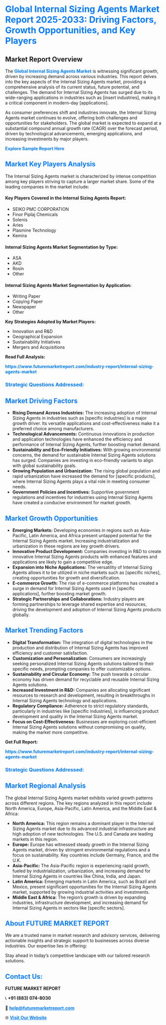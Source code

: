 <h1 style="color: #007BFF;">Global Internal Sizing Agents Market Report 2025-2033: Driving Factors, Growth Opportunities, and Key Players</h1>

<section id="overview">
<h2>Market Report Overview</h2>
<p>The <a href="https://www.futuremarketreport.com/industry-report/internal-sizing-agents-market" style="color: #007BFF; text-decoration: none;"><strong>Global Internal Sizing Agents Market</strong></a> is witnessing significant growth, driven by increasing demand across various industries. This report delves into the key aspects of the Internal Sizing Agents market, providing a comprehensive analysis of its current status, future potential, and challenges. The demand for Internal Sizing Agents has surged due to its wide-ranging applications in industries such as [insert industries], making it a critical component in modern-day [applications].</p>
<p>As consumer preferences shift and industries innovate, the Internal Sizing Agents market continues to evolve, offering both challenges and opportunities for stakeholders. The global market is expected to expand at a substantial compound annual growth rate (CAGR) over the forecast period, driven by technological advancements, emerging applications, and increasing investments by major players.</p>
</section>

<section id="overview">
<p><a href="https://www.futuremarketreport.com/request-sample/reportId=46953" style="color: #007BFF; text-decoration: none;"><strong>Explore Sample Report Here</strong></a></p>
</section>

<section id="key-players">
<h2 style="color: #007BFF;">Market Key Players Analysis</h2>
<p>The Internal Sizing Agents market is characterized by intense competition among key players striving to capture a larger market share. Some of the leading companies in the market include:</p>
<h4>Key Players Covered in the Internal Sizing Agents Report:</h4>
<ul><li>SEIKO PMC CORPORATION</li><li>Finor Piplaj Chemicals</li><li>Solenis</li><li>Aries</li><li>Plasmine Technology</li><li>Kemira</li></ul>
<h4>Internal Sizing Agents Market Segmentation by Type:</h4>
<ul><li>ASA</li><li>AKD</li><li>Rosin</li><li>Other</li></ul>

<h4>Internal Sizing Agents Market Segmentation by Application:</h4>
<ul><li>Writing Paper</li><li>Copying Paper</li><li>Newspaper</li><li>Other</li></ul>
<p><strong>Key Strategies Adopted by Market Players:</strong></p>
<ul>
<li>Innovation and R&D</li>
<li>Geographical Expansion</li>
<li>Sustainability Initiatives</li>
<li>Mergers and Acquisitions</li>
</ul>
</section>

<section>
<p><strong>Read Full Analysis: </strong></p><a href="https://www.futuremarketreport.com/industry-report/internal-sizing-agents-market" style="color: #007BFF; text-decoration: none;"><strong>https://www.futuremarketreport.com/industry-report/internal-sizing-agents-market</strong></a>
<h3 style="color: #007BFF;">Strategic Questions Addressed:</h3>
</section>

<section id="driving-factors">
<h2 style="color: #007BFF;">Market Driving Factors</h2>
<ul>
<li><strong>Rising Demand Across Industries:</strong> The increasing adoption of Internal Sizing Agents in industries such as [specific industries] is a major growth driver. Its versatile applications and cost-effectiveness make it a preferred choice among manufacturers.</li>
<li><strong>Technological Advancements:</strong> Continuous innovations in production and application technologies have enhanced the efficiency and performance of Internal Sizing Agents, further boosting market demand.</li>
<li><strong>Sustainability and Eco-Friendly Initiatives:</strong> With growing environmental concerns, the demand for sustainable Internal Sizing Agents solutions has surged. Companies are investing in eco-friendly variants to align with global sustainability goals.</li>
<li><strong>Growing Population and Urbanization:</strong> The rising global population and rapid urbanization have increased the demand for [specific products], where Internal Sizing Agents plays a vital role in meeting consumer needs.</li>
<li><strong>Government Policies and Incentives:</strong> Supportive government regulations and incentives for industries using Internal Sizing Agents have created a conducive environment for market growth.</li>
</ul>
</section>

<section id="growth-opportunities">
<h2 style="color: #007BFF;">Market Growth Opportunities</h2>
<ul>
<li><strong>Emerging Markets:</strong> Developing economies in regions such as Asia-Pacific, Latin America, and Africa present untapped potential for the Internal Sizing Agents market. Increasing industrialization and urbanization in these regions are key growth drivers.</li>
<li><strong>Innovative Product Development:</strong> Companies investing in R&D to create innovative Internal Sizing Agents products with enhanced features and applications are likely to gain a competitive edge.</li>
<li><strong>Expansion into Niche Applications:</strong> The versatility of Internal Sizing Agents allows it to be utilized in niche markets such as [specific niches], creating opportunities for growth and diversification.</li>
<li><strong>E-commerce Growth:</strong> The rise of e-commerce platforms has created a surge in demand for Internal Sizing Agents used in [specific applications], further boosting market growth.</li>
<li><strong>Strategic Partnerships and Collaborations:</strong> Industry players are forming partnerships to leverage shared expertise and resources, driving the development and adoption of Internal Sizing Agents products globally.</li>
</ul>
</section>

<section id="trending-factors">
<h2 style="color: #007BFF;">Market Trending Factors</h2>
<ul>
<li><strong>Digital Transformation:</strong> The integration of digital technologies in the production and distribution of Internal Sizing Agents has improved efficiency and customer satisfaction.</li>
<li><strong>Customization and Personalization:</strong> Consumers are increasingly seeking personalized Internal Sizing Agents solutions tailored to their specific needs, prompting companies to offer customizable options.</li>
<li><strong>Sustainability and Circular Economy:</strong> The push towards a circular economy has driven demand for recyclable and reusable Internal Sizing Agents solutions.</li>
<li><strong>Increased Investment in R&D:</strong> Companies are allocating significant resources to research and development, resulting in breakthroughs in Internal Sizing Agents technology and applications.</li>
<li><strong>Regulatory Compliance:</strong> Adherence to strict regulatory standards, particularly in industries like [specific industries], is influencing product development and quality in the Internal Sizing Agents market.</li>
<li><strong>Focus on Cost-Effectiveness:</strong> Businesses are exploring cost-efficient Internal Sizing Agents solutions without compromising on quality, making the market more competitive.</li>
</ul>
</section>

<section>
<p><strong>Get Full Report: </strong></p><a href="https://www.futuremarketreport.com/industry-report/internal-sizing-agents-market" style="color: #007BFF; text-decoration: none;"><strong>https://www.futuremarketreport.com/industry-report/internal-sizing-agents-market</strong></a>
<h3 style="color: #007BFF;">Strategic Questions Addressed:</h3>
</section>


<section id="regional-analysis">
<h2 style="color: #007BFF;">Market Regional Analysis</h2>
<p>The global Internal Sizing Agents market exhibits varied growth patterns across different regions. The key regions analyzed in this report include North America, Europe, Asia-Pacific, Latin America, and the Middle East & Africa:</p>
<ul>
<li><strong>North America:</strong> This region remains a dominant player in the Internal Sizing Agents market due to its advanced industrial infrastructure and high adoption of new technologies. The U.S. and Canada are leading markets in this region.</li>
<li><strong>Europe:</strong> Europe has witnessed steady growth in the Internal Sizing Agents market, driven by stringent environmental regulations and a focus on sustainability. Key countries include Germany, France, and the U.K.</li>
<li><strong>Asia-Pacific:</strong> The Asia-Pacific region is experiencing rapid growth, fueled by industrialization, urbanization, and increasing demand for Internal Sizing Agents in countries like China, India, and Japan.</li>
<li><strong>Latin America:</strong> Emerging markets in Latin America, such as Brazil and Mexico, present significant opportunities for the Internal Sizing Agents market, supported by growing industrial activities and investments.</li>
<li><strong>Middle East & Africa:</strong> The region’s growth is driven by expanding industries, infrastructure development, and increasing demand for Internal Sizing Agents in sectors like [specific sectors].</li>
</ul>
</section>

<footer>
<h2 style="color: #007BFF;">About FUTURE MARKET REPORT</h2>
<p>We are a trusted name in market research and advisory services, delivering actionable insights and strategic support to businesses across diverse industries. Our expertise lies in offering:</p>

<p>Stay ahead in today’s competitive landscape with our tailored research solutions.</p>

<h2 style="color: #007BFF;">Contact Us:</h2>
<p><strong>FUTURE MARKET REPORT</strong></p>
<p>📞 <strong>+91 (883) 074-8030</strong></p>
<p>📧 <strong><a href="mailto:help@futuremarketreport.com" style="color: #007BFF;">help@futuremarketreport.com</a></strong></p>
<p>🌐 <strong><a href="https://www.futuremarketreport.com/" style="color: #007BFF;">Visit Our Website</a></strong></p>
</footer>